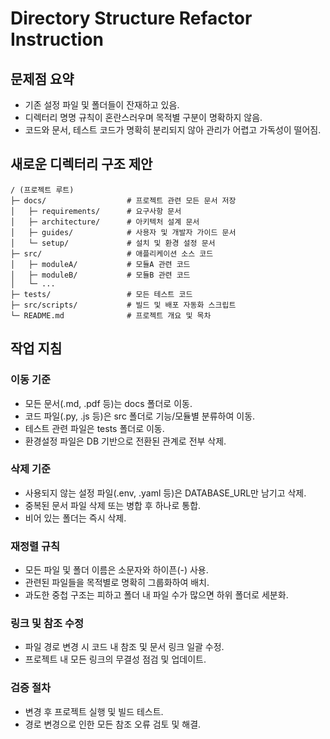 # Directory Structure Refactor Instruction

## 문제점 요약

* 기존 설정 파일 및 폴더들이 잔재하고 있음.
* 디렉터리 명명 규칙이 혼란스러우며 목적별 구분이 명확하지 않음.
* 코드와 문서, 테스트 코드가 명확히 분리되지 않아 관리가 어렵고 가독성이 떨어짐.

## 새로운 디렉터리 구조 제안

```
/ (프로젝트 루트)
├─ docs/                  # 프로젝트 관련 모든 문서 저장
│   ├─ requirements/      # 요구사항 문서
│   ├─ architecture/      # 아키텍처 설계 문서
│   ├─ guides/            # 사용자 및 개발자 가이드 문서
│   └─ setup/             # 설치 및 환경 설정 문서
├─ src/                   # 애플리케이션 소스 코드
│   ├─ moduleA/           # 모듈A 관련 코드
│   ├─ moduleB/           # 모듈B 관련 코드
│   └─ ...
├─ tests/                 # 모든 테스트 코드
├─ src/scripts/           # 빌드 및 배포 자동화 스크립트
└─ README.md              # 프로젝트 개요 및 목차
```

## 작업 지침

### 이동 기준

* 모든 문서(.md, .pdf 등)는 docs 폴더로 이동.
* 코드 파일(.py, .js 등)은 src 폴더로 기능/모듈별 분류하여 이동.
* 테스트 관련 파일은 tests 폴더로 이동.
* 환경설정 파일은 DB 기반으로 전환된 관계로 전부 삭제.

### 삭제 기준

* 사용되지 않는 설정 파일(.env, .yaml 등)은 DATABASE_URL만 남기고 삭제.
* 중복된 문서 파일 삭제 또는 병합 후 하나로 통합.
* 비어 있는 폴더는 즉시 삭제.

### 재정렬 규칙

* 모든 파일 및 폴더 이름은 소문자와 하이픈(-) 사용.
* 관련된 파일들을 목적별로 명확히 그룹화하여 배치.
* 과도한 중첩 구조는 피하고 폴더 내 파일 수가 많으면 하위 폴더로 세분화.

### 링크 및 참조 수정

* 파일 경로 변경 시 코드 내 참조 및 문서 링크 일괄 수정.
* 프로젝트 내 모든 링크의 무결성 점검 및 업데이트.

### 검증 절차

* 변경 후 프로젝트 실행 및 빌드 테스트.
* 경로 변경으로 인한 모든 참조 오류 검토 및 해결.
